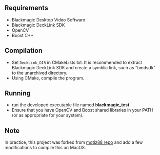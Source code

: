 ## Requirements

 * Blackmagic Desktop Video Software
 * Blackmagic DeckLink SDK
 * OpenCV
 * Boost C++

## Compilation

- Set `DeckLink_DIR` in CMakeLists.txt. It is recommended to extract Blackmagic DeckLink SDK and create a symblic link, such as "bmdsdk" to the unarchived directory.
- Using CMake, compile the program.

## Running

- run the developed executable file named **blackmagic_test**
- Ensure that you have OpenCV and Boost shared libraries in your PATH (or as appropriate for your system).

## Note

In practice, this project was forked from [motiz88 repo](https://github.com/motiz88/blackmagic-opencv-test) and add a few modifications to compile this on MacOS.
